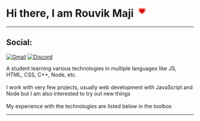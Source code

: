# Hi there, I am Rouvik Maji <img src="https://github.com/Rouvik/Rouvik/blob/8a3a378a19fb63016cfa2c5fa6019d53492681e6/Assets/heart.gif">

---
## Social:  
<a href="mailto: majirouvik@gmail.com">![Gmail](https://img.shields.io/static/v1?style=for-the-badge&color=brightgreen&message=Gmail&logo=Gmail)</a> <a href="https://discord.gg/STfKRKtZtS">![Discord](https://img.shields.io/static/v1?style=for-the-badge&color=brightgreen&message=Discord&logo=Discord)</a>  

<div>
A student learning various technologies in multiple languages like JS, HTML, CSS, C++, Node, etc.  <br><br>
I work with very few projects, usually web development with JavaScript and Node but I am also interested to try out new things  <br><br>
My experience with the technologies are listed below in the toolbox
</div>

---
## 

